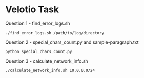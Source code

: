 # Velotio Task

Question 1 - find_error_logs.sh

`./find_error_logs.sh /path/to/log/directory`

Question 2 - special_chars_count.py and sample-paragraph.txt

`python special_chars_count.py`

Question 3 - calculate_network_info.sh

`./calculate_network_info.sh 10.0.0.0/24`
